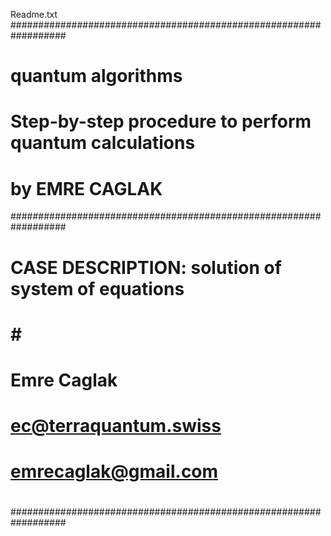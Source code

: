 

Readme.txt
##################################################################
# quantum algorithms                                             #
# Step-by-step procedure to perform quantum calculations         #
# by EMRE CAGLAK                                    #
##################################################################
#                                                                #
# CASE DESCRIPTION: solution of system of equations              #
#                                                                #                                              # 
#                                                                #
# Emre Caglak                                                    #
# ec@terraquantum.swiss                                          #
# emrecaglak@gmail.com                                           #
#                                                                #
##################################################################
